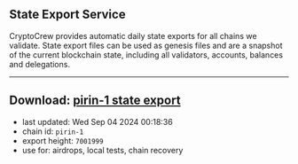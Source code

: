 ## State Export Service
CryptoCrew provides automatic daily state exports for all chains we validate. State export files can be used as genesis files and are a snapshot of the current blockchain state, including all validators, accounts, balances and delegations.

---
**Download: [pirin-1 state export](https://dl-eu2.ccvalidators.com/SERVICE/nolus/pirin-1_export_7001999.json)**
---

- last updated: Wed Sep 04 2024 00:18:36
- chain id: `pirin-1`
- export height: `7001999`
- use for: airdrops, local tests, chain recovery
